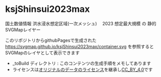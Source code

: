 # ksjShinsui2023max
国土数値情報 洪水浸水想定区域(一次メッシュ)　 2023 想定最大規模 の 静的SVGMapレイヤー

このリポジトリからgithubPagesで生成された https://svgmap.github.io/ksjShinsui2023max/container.svg を参照するとSVGMapのレイヤとして表示できます

- _toBuild ディレクトリ : このコンテンツの生成手順をメモしてあります
- ライセンスは[オリジナルのデータのライセンス](https://nlftp.mlit.go.jp/ksj/other/agreement_01.html)を継承し[CC_BY_4.0](https://creativecommons.org/licenses/by/4.0/legalcode.ja)です
